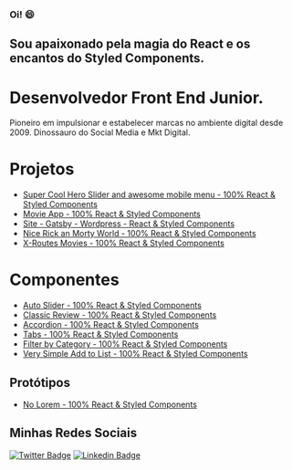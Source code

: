 ### Oi!  😄

## Sou apaixonado pela magia do React e os encantos do Styled Components.

# Desenvolvedor Front End Junior.

Pioneiro em impulsionar e estabelecer marcas no ambiente digital desde 2009.
Dinossauro do Social Media e Mkt Digital. 

# Projetos

- [Super Cool Hero Slider and awesome mobile menu - 100% React & Styled Components ](https://sharp-knuth-880b64.netlify.app/)
- [Movie App - 100% React & Styled Components](https://nifty-varahamihira-f9da4d.netlify.app/)
- [Site - Gatsby - Wordpress - React & Styled Components](https://awesome-joliot-d12da0.netlify.app/)
- [Nice Rick an Morty World - 100% React & Styled Components](https://amazing-sammet-737bb8.netlify.app/)
- [X-Routes Movies - 100% React & Styled Components](https://infallible-brattain-0cb0e7.netlify.app/)

# Componentes
- [Auto Slider - 100% React & Styled Components](https://heuristic-euler-8925b9.netlify.app/)
- [Classic Review - 100% React & Styled Components](https://objective-jepsen-b78a14.netlify.app/)
- [Accordion - 100% React & Styled Components](https://hopeful-almeida-f7d2f0.netlify.app/)
- [Tabs - 100% React & Styled Components](https://nervous-fermat-8d8321.netlify.app/)
- [Filter by Category - 100% React & Styled Components](https://boring-kirch-2eafa2.netlify.app/)
- [Very Simple Add to List - 100% React & Styled Components](https://compassionate-fermat-09e82f.netlify.app/)

## Protótipos
- [No Lorem - 100% React & Styled Components](https://nifty-jennings-475471.netlify.app/)

## Minhas Redes Sociais

[![Twitter Badge](https://img.shields.io/badge/-Twitter-1ca0f1?style=flat-square&labelColor=1ca0f1&logo=twitter&logoColor=white&link=https://twitter.com/redes_sociais)](https://twitter.com/redes_sociais) [![Linkedin Badge](https://img.shields.io/badge/-LinkedIn-blue?style=flat-square&logo=Linkedin&logoColor=white&link=https://www.linkedin.com/in/ricardodepaula/)](https://www.linkedin.com/in/ricardodepaula/)


<!--
**rcapdepaula/rcapdepaula** is a ✨ _special_ ✨ repository because its `README.md` (this file) appears on your GitHub profile.

Here are some ideas to get you started:

- 🔭 I’m currently working on ...
- 🌱 I’m currently learning ...
- 👯 I’m looking to collaborate on ...
- 🤔 I’m looking for help with ...
- 💬 Ask me about ...
- 📫 How to reach me: ...
- 😄 Pronouns: ...
- ⚡ Fun fact: ...
-->
